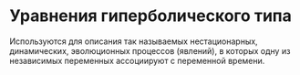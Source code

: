 # Уравнения гиперболического типа
Используются для описания так называемых нестационарных, динамических, эволюционных процессов (явлений), в которых одну из независимых переменных ассоциируют с переменной времени.